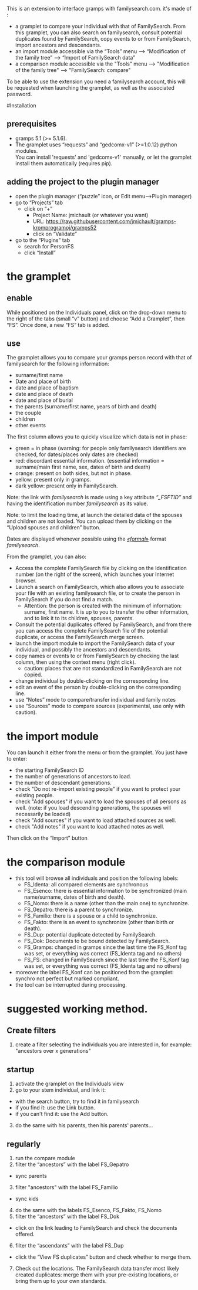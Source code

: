 This is an extension to interface gramps with familysearch.com. it's made of :

* a gramplet to compare your individual with that of FamilySearch. From this gramplet, you can also search on familysearch, consult potential duplicates found by FamilySearch, copy events to or from FamilySearch, import ancestors and descendants.
* an import module accessible via the “Tools” menu --> “Modification of the family tree” --> “Import of FamilySearch data”
* a comparison module accessible via the "Tools" menu --> "Modification of the family tree" --> "FamilySearch: compare"

To be able to use the extension you need a familysearch account, this will be requested when launching the gramplet, as well as the associated password.

#Installation
## prerequisites
* gramps 5.1 (>= 5.1.6).
* The gramplet uses “requests” and “gedcomx-v1” (>=1.0.12) python modules.  
You can install 'requests' and 'gedcomx-v1' manually, or let the gramplet install them automatically (requires pip).  

## adding the project to the plugin manager
* open the plugin manager (“puzzle” icon, or Edit menu-->Plugin manager)
* go to “Projects” tab
   * click on “+”
     * Project Name: jmichault (or whatever you want)
     * URL: https://raw.githubusercontent.com/jmichault/gramps-kromprogramoj/gramps52
     * click on “Validate”
* go to the “Plugins” tab
   * search for PersonFS
   * click “Install”


# the gramplet
## enable
While positioned on the Individuals panel, click on the drop-down menu to the right of the tabs (small “v” button) and choose “Add a Gramplet”, then “FS”.
Once done, a new “FS” tab is added.

## use

The gramplet allows you to compare your gramps person record with that of familysearch for the following information:
* surname/first name
* Date and place of birth
* date and place of baptism
* date and place of death
* date and place of burial
* the parents (surname/first name, years of birth and death)
* the couple
* children
* other events

The first column allows you to quickly visualize which data is not in phase:
* green = in phase (warning: for people only familysearch identifiers are checked, for dates/places only dates are checked)
* red: discordant essential information. (essential information = surname/main first name, sex, dates of birth and death)
* orange: present on both sides, but not in phase.
* yellow: present only in gramps.
* dark yellow: present only in FamilySearch.

Note: the link with _familysearch_ is made using a key attribute _“\_FSFTID”_ and having the identification number _familysearch_ as its value.

Note: to limit the loading time, at launch the detailed data of the spouses and children are not loaded. You can upload them by clicking on the “Upload spouses and children” button.

Dates are displayed whenever possible using the [_«formal»_](https://github.com/FamilySearch/gedcomx/blob/master/specifications/date-format-specification.md) format _familysearch_.

From the gramplet, you can also:
* Access the complete FamilySearch file by clicking on the Identification number (on the right of the screen), which launches your Internet browser.
* Launch a search on FamilySearch, which also allows you to associate your file with an existing familysearch file, or to create the person in FamilySearch if you do not find a match.
  * Attention: the person is created with the minimum of information: surname, first name. It is up to you to transfer the other information, and to link it to its children, spouses, parents.
* Consult the potential duplicates offered by FamilySearch, and from there you can access the complete FamilySearch file of the potential duplicate, or access the FamilySearch merge screen.
* launch the import module to import the FamilySearch data of your individual, and possibly the ancestors and descendants.
* copy names or events to or from FamilySearch by checking the last column, then using the context menu (right click).
  * caution: places that are not standardized in FamilySearch are not copied.
* change individual by double-clicking on the corresponding line.
* edit an event of the person by double-clicking on the corresponding line.
* use “Notes” mode to compare/transfer individual and family notes
* use “Sources” mode to compare sources (experimental, use only with caution).

# the import module
You can launch it either from the menu or from the gramplet.
You just have to enter:
* the starting FamilySearch ID
* the number of generations of ancestors to load.
* the number of descendant generations.
* check "Do not re-import existing people" if you want to protect your existing people.
* check "Add spouses" if you want to load the spouses of all persons as well.
  (note: if you load descending generations, the spouses will necessarily be loaded)
* check "Add sources" if you want to load attached sources as well.
* check "Add notes" if you want to load attached notes as well.

Then click on the “Import” button

# the comparison module
* this tool will browse all individuals and position the following labels:
  * FS\_Identa: all compared elements are synchronous
  * FS\_Esenco: there is essential information to be synchronized (main name/surname, dates of birth and death).
  * FS\_Nomo: there is a name (other than the main one) to synchronize.
  * FS\_Gepatro: there is a parent to synchronize.
  * FS\_Familio: there is a spouse or a child to synchronize.
  * FS\_Fakto: there is an event to synchronize (other than birth or death).
  * FS\_Dup: potential duplicate detected by FamilySearch.
  * FS\_Dok: Documents to be bound detected by FamilySearch.
  * FS\_Gramps: changed in gramps since the last time the FS\_Konf tag was set, or everything was correct (FS\_Identa tag and no others)
  * FS\_FS: changed in FamilySearch since the last time the FS\_Konf tag was set, or everything was correct (FS\_Identa tag and no others)
* moreover the label FS\_Konf can be positioned from the gramplet: synchro not perfect but marked compliant.
* the tool can be interrupted during processing.

# suggested working method.
## Create filters
1. create a filter selecting the individuals you are interested in, for example: "ancestors over x generations"

## startup
1. activate the gramplet on the Individuals view
2. go to your stem individual, and link it:
  * with the search button, try to find it in familysearch
  * if you find it: use the Link button.
  * if you can't find it: use the Add button.
3. do the same with his parents, then his parents' parents...

## regularly
1. run the compare module
2. filter the “ancestors” with the label FS_Gepatro
  * sync parents
3. filter "ancestors" with the label FS_Familio
  * sync kids
4. do the same with the labels FS_Esenco, FS_Fakto, FS_Nomo
5. filter the “ancestors” with the label FS_Dok
  * click on the link leading to FamilySearch and check the documents offered.
6. filter the “ascendants” with the label FS_Dup
  * click the “View FS duplicates” button and check whether to merge them.
7. Check out the locations. The FamilySearch data transfer most likely created duplicates: merge them with your pre-existing locations, or bring them up to your own standards.

